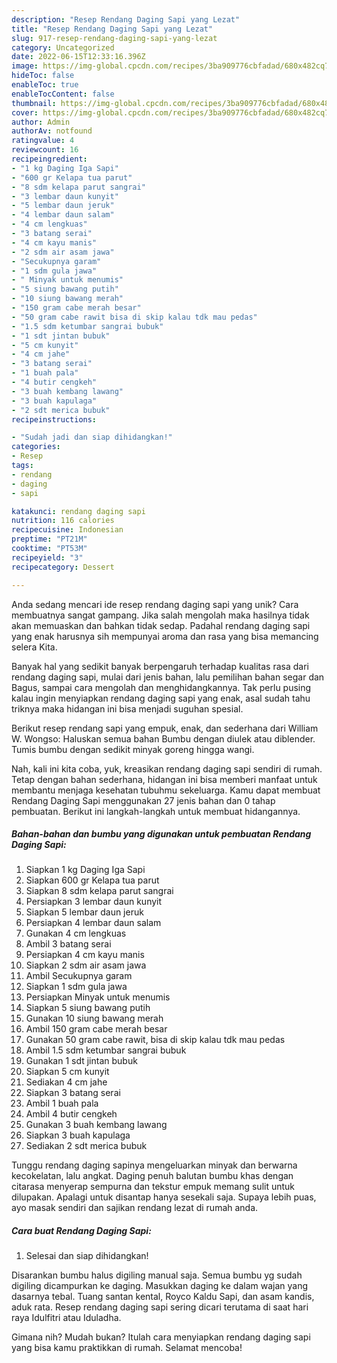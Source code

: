 ```yaml
---
description: "Resep Rendang Daging Sapi yang Lezat"
title: "Resep Rendang Daging Sapi yang Lezat"
slug: 917-resep-rendang-daging-sapi-yang-lezat
category: Uncategorized
date: 2022-06-15T12:33:16.396Z
image: https://img-global.cpcdn.com/recipes/3ba909776cbfadad/680x482cq70/rendang-daging-sapi-foto-resep-utama.jpg
hideToc: false
enableToc: true
enableTocContent: false
thumbnail: https://img-global.cpcdn.com/recipes/3ba909776cbfadad/680x482cq70/rendang-daging-sapi-foto-resep-utama.jpg
cover: https://img-global.cpcdn.com/recipes/3ba909776cbfadad/680x482cq70/rendang-daging-sapi-foto-resep-utama.jpg
author: Admin
authorAv: notfound
ratingvalue: 4
reviewcount: 16
recipeingredient:
- "1 kg Daging Iga Sapi"
- "600 gr Kelapa tua parut"
- "8 sdm kelapa parut sangrai"
- "3 lembar daun kunyit"
- "5 lembar daun jeruk"
- "4 lembar daun salam"
- "4 cm lengkuas"
- "3 batang serai"
- "4 cm kayu manis"
- "2 sdm air asam jawa"
- "Secukupnya garam"
- "1 sdm gula jawa"
- " Minyak untuk menumis"
- "5 siung bawang putih"
- "10 siung bawang merah"
- "150 gram cabe merah besar"
- "50 gram cabe rawit bisa di skip kalau tdk mau pedas"
- "1.5 sdm ketumbar sangrai bubuk"
- "1 sdt jintan bubuk"
- "5 cm kunyit"
- "4 cm jahe"
- "3 batang serai"
- "1 buah pala"
- "4 butir cengkeh"
- "3 buah kembang lawang"
- "3 buah kapulaga"
- "2 sdt merica bubuk"
recipeinstructions:

- "Sudah jadi dan siap dihidangkan!"
categories:
- Resep
tags:
- rendang
- daging
- sapi

katakunci: rendang daging sapi 
nutrition: 116 calories
recipecuisine: Indonesian
preptime: "PT21M"
cooktime: "PT53M"
recipeyield: "3"
recipecategory: Dessert

---
```





Anda sedang mencari ide resep rendang daging sapi yang unik? Cara membuatnya sangat gampang. Jika salah mengolah maka hasilnya tidak akan memuaskan dan bahkan tidak sedap. Padahal rendang daging sapi yang enak harusnya sih mempunyai aroma dan rasa yang bisa memancing selera Kita.





Banyak hal yang sedikit banyak berpengaruh terhadap kualitas rasa dari rendang daging sapi, mulai dari jenis bahan, lalu pemilihan bahan segar dan Bagus, sampai cara mengolah dan menghidangkannya. Tak perlu pusing kalau ingin menyiapkan rendang daging sapi yang enak,      asal sudah tahu triknya maka hidangan ini bisa menjadi suguhan spesial.














Berikut resep rendang sapi yang empuk, enak, dan sederhana dari William W. Wongso: Haluskan semua bahan Bumbu dengan diulek atau diblender. Tumis bumbu dengan sedikit minyak goreng hingga wangi.






Nah, kali ini kita coba, yuk, kreasikan rendang daging sapi sendiri di rumah. Tetap dengan bahan sederhana, hidangan ini bisa memberi manfaat untuk membantu menjaga kesehatan tubuhmu sekeluarga. Kamu dapat membuat Rendang Daging Sapi menggunakan 27 jenis bahan dan 0 tahap pembuatan. Berikut ini langkah-langkah untuk membuat hidangannya.

<!--inarticleads1-->

##### Bahan-bahan dan bumbu yang digunakan untuk pembuatan Rendang Daging Sapi:

1. Siapkan 1 kg Daging Iga Sapi
1. Siapkan 600 gr Kelapa tua parut
1. Siapkan 8 sdm kelapa parut sangrai
1. Persiapkan 3 lembar daun kunyit
1. Siapkan 5 lembar daun jeruk
1. Persiapkan 4 lembar daun salam
1. Gunakan 4 cm lengkuas
1. Ambil 3 batang serai
1. Persiapkan 4 cm kayu manis
1. Siapkan 2 sdm air asam jawa
1. Ambil Secukupnya garam
1. Siapkan 1 sdm gula jawa
1. Persiapkan  Minyak untuk menumis
1. Siapkan 5 siung bawang putih
1. Gunakan 10 siung bawang merah
1. Ambil 150 gram cabe merah besar
1. Gunakan 50 gram cabe rawit, bisa di skip kalau tdk mau pedas
1. Ambil 1.5 sdm ketumbar sangrai bubuk
1. Gunakan 1 sdt jintan bubuk
1. Siapkan 5 cm kunyit
1. Sediakan 4 cm jahe
1. Siapkan 3 batang serai
1. Ambil 1 buah pala
1. Ambil 4 butir cengkeh
1. Gunakan 3 buah kembang lawang
1. Siapkan 3 buah kapulaga
1. Sediakan 2 sdt merica bubuk


Tunggu rendang daging sapinya mengeluarkan minyak dan berwarna kecokelatan, lalu angkat. Daging penuh balutan bumbu khas dengan citarasa menyerap sempurna dan tekstur empuk memang sulit untuk dilupakan. Apalagi untuk disantap hanya sesekali saja. Supaya lebih puas, ayo masak sendiri dan sajikan rendang lezat di rumah anda. 

<!--inarticleads2-->

##### Cara buat Rendang Daging Sapi:


1. Selesai dan siap dihidangkan!

Disarankan bumbu halus digiling manual saja. Semua bumbu yg sudah digiling dicampurkan ke daging. Masukkan daging ke dalam wajan yang dasarnya tebal. Tuang santan kental, Royco Kaldu Sapi, dan asam kandis, aduk rata. Resep rendang daging sapi sering dicari terutama di saat hari raya Idulfitri atau Iduladha. 

Gimana nih? Mudah bukan? Itulah cara menyiapkan rendang daging sapi yang bisa kamu praktikkan di rumah. Selamat mencoba!
